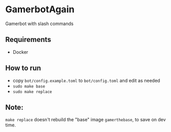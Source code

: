 # GamerbotAgain
Gamerbot with slash commands

## Requirements
* Docker
 
## How to run
* copy `bot/config.example.toml` to `bot/config.toml` and edit as needed
* `sudo make base`
* `sudo make replace`

## Note:
`make replace` doesn't rebuild the "base" image `gamerthebase`, to save on dev time.